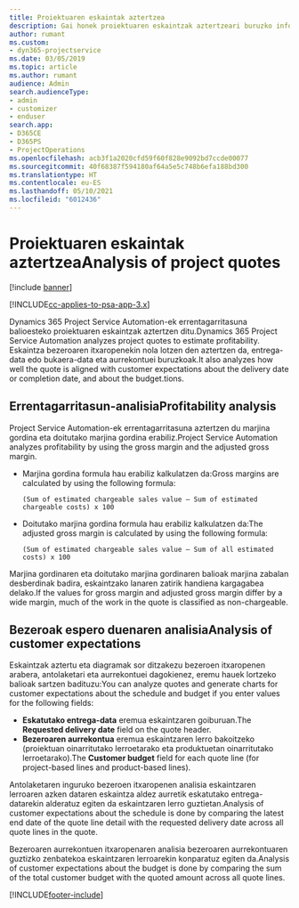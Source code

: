 ```yaml
---
title: Proiektuaren eskaintak aztertzea
description: Gai honek proiektuaren eskaintzak aztertzeari buruzko informazioa ematen du.
author: rumant
ms.custom:
- dyn365-projectservice
ms.date: 03/05/2019
ms.topic: article
ms.author: rumant
audience: Admin
search.audienceType:
- admin
- customizer
- enduser
search.app:
- D365CE
- D365PS
- ProjectOperations
ms.openlocfilehash: acb3f1a2020cfd59f60f828e9092bd7ccde00077
ms.sourcegitcommit: 40f68387f594180af64a5e5c748b6efa188bd300
ms.translationtype: HT
ms.contentlocale: eu-ES
ms.lasthandoff: 05/10/2021
ms.locfileid: "6012436"
---
```

# <a name="analysis-of-project-quotes"></a><span data-ttu-id="2d025-103">Proiektuaren eskaintak aztertzea</span><span class="sxs-lookup"><span data-stu-id="2d025-103">Analysis of project quotes</span></span>

[!include [banner](../includes/psa-now-project-operations.md)]

[!INCLUDE[cc-applies-to-psa-app-3.x](../includes/cc-applies-to-psa-app-3x.md)]

<span data-ttu-id="2d025-104">Dynamics 365 Project Service Automation-ek errentagarritasuna balioesteko proiektuaren eskaintzak aztertzen ditu.</span><span class="sxs-lookup"><span data-stu-id="2d025-104">Dynamics 365 Project Service Automation analyzes project quotes to estimate profitability.</span></span> <span data-ttu-id="2d025-105">Eskaintza bezeroaren itxaropenekin nola lotzen den aztertzen da, entrega-data edo bukaera-data eta aurrekontuei buruzkoak.</span><span class="sxs-lookup"><span data-stu-id="2d025-105">It also analyzes how well the quote is aligned with customer expectations about the delivery date or completion date, and about the budget.tions.</span></span>

## <a name="profitability-analysis"></a><span data-ttu-id="2d025-106">Errentagarritasun-analisia</span><span class="sxs-lookup"><span data-stu-id="2d025-106">Profitability analysis</span></span>

<span data-ttu-id="2d025-107">Project Service Automation-ek errentagarritasuna aztertzen du marjina gordina eta doitutako marjina gordina erabiliz.</span><span class="sxs-lookup"><span data-stu-id="2d025-107">Project Service Automation analyzes profitability by using the gross margin and the adjusted gross margin.</span></span>

- <span data-ttu-id="2d025-108">Marjina gordina formula hau erabiliz kalkulatzen da:</span><span class="sxs-lookup"><span data-stu-id="2d025-108">Gross margins are calculated by using the following formula:</span></span>

  `
    (Sum of estimated chargeable sales value – Sum of estimated chargeable costs) x 100
  `
- <span data-ttu-id="2d025-109">Doitutako marjina gordina formula hau erabiliz kalkulatzen da:</span><span class="sxs-lookup"><span data-stu-id="2d025-109">The adjusted gross margin is calculated by using the following formula:</span></span>

  `
    (Sum of estimated chargeable sales value – Sum of all estimated costs) x 100
  `

<span data-ttu-id="2d025-110">Marjina gordinaren eta doitutako marjina gordinaren balioak marjina zabalan desberdinak badira, eskaintzako lanaren zatirik handiena kargagabea delako.</span><span class="sxs-lookup"><span data-stu-id="2d025-110">If the values for gross margin and adjusted gross margin differ by a wide margin, much of the work in the quote is classified as non-chargeable.</span></span>

## <a name="analysis-of-customer-expectations"></a><span data-ttu-id="2d025-111">Bezeroak espero duenaren analisia</span><span class="sxs-lookup"><span data-stu-id="2d025-111">Analysis of customer expectations</span></span>

<span data-ttu-id="2d025-112">Eskaintzak aztertu eta diagramak sor ditzakezu bezeroen itxaropenen arabera, antolaketari eta aurrekontuei dagokienez, eremu hauek lortzeko balioak sartzen badituzu:</span><span class="sxs-lookup"><span data-stu-id="2d025-112">You can analyze quotes and generate charts for customer expectations about the schedule and budget if you enter values for the following fields:</span></span>

- <span data-ttu-id="2d025-113">**Eskatutako entrega-data** eremua eskaintzaren goiburuan.</span><span class="sxs-lookup"><span data-stu-id="2d025-113">The **Requested delivery date** field on the quote header.</span></span>
- <span data-ttu-id="2d025-114">**Bezeroaren aurrekontua** eremua eskaintzaren lerro bakoitzeko (proiektuan oinarritutako lerroetarako eta produktuetan oinarritutako lerroetarako).</span><span class="sxs-lookup"><span data-stu-id="2d025-114">The **Customer budget** field for each quote line (for project-based lines and product-based lines).</span></span>

<span data-ttu-id="2d025-115">Antolaketaren inguruko bezeroen itxaropenen analisia eskaintzaren lerroaren azken dataren eskaintza aldez aurretik eskatutako entrega-datarekin alderatuz egiten da eskaintzaren lerro guztietan.</span><span class="sxs-lookup"><span data-stu-id="2d025-115">Analysis of customer expectations about the schedule is done by comparing the latest end date of the quote line detail with the requested delivery date across all quote lines in the quote.</span></span>

<span data-ttu-id="2d025-116">Bezeroaren aurrekontuen itxaropenaren analisia bezeroaren aurrekontuaren guztizko zenbatekoa eskaintzaren lerroarekin konparatuz egiten da.</span><span class="sxs-lookup"><span data-stu-id="2d025-116">Analysis of customer expectations about the budget is done by comparing the sum of the total customer budget with the quoted amount across all quote lines.</span></span>


[!INCLUDE[footer-include](../includes/footer-banner.md)]